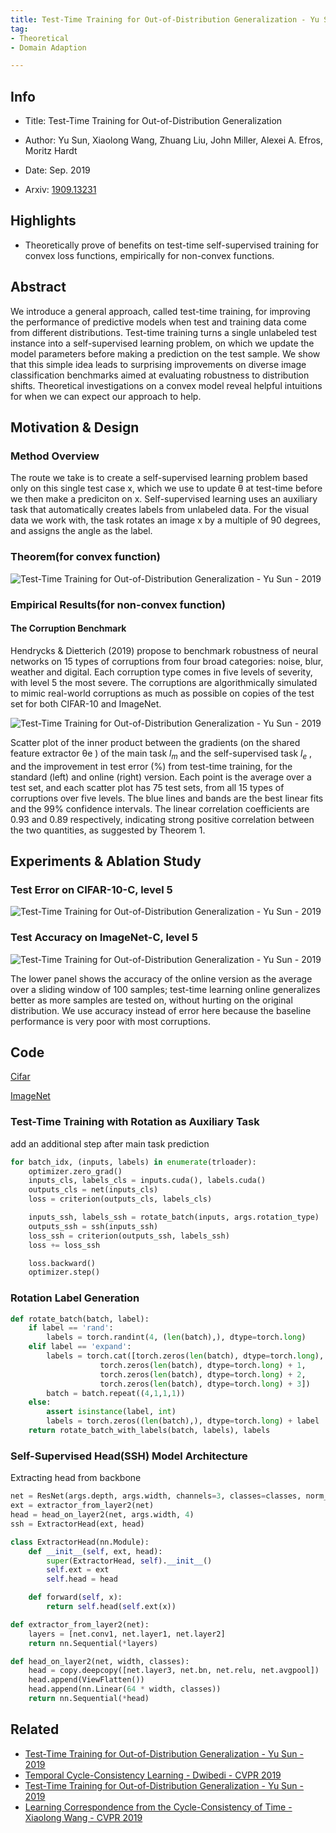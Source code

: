 ```yaml
---
title: Test-Time Training for Out-of-Distribution Generalization - Yu Sun - 2019
tag:
- Theoretical
- Domain Adaption

---
```


## Info

- Title: Test-Time Training for Out-of-Distribution Generalization

- Author: Yu Sun, Xiaolong Wang, Zhuang Liu, John Miller, Alexei A. Efros, Moritz Hardt

- Date: Sep. 2019

- Arxiv: [1909.13231](https://arxiv.org/abs/1909.13231)

  

## Highlights

- Theoretically prove of benefits on test-time self-supervised training for convex loss functions, empirically for non-convex functions.



## Abstract

We introduce a general approach, called test-time training, for improving the performance of predictive models when test and training data come from different distributions. Test-time training turns a single unlabeled test instance into a self-supervised learning problem, on which we update the model parameters before making a prediction on the test sample. We show that this simple idea leads to surprising improvements on diverse image classification benchmarks aimed at evaluating robustness to distribution shifts. Theoretical investigations on a convex model reveal helpful intuitions for when we can expect our approach to help.



## Motivation & Design

### Method Overview

The route we take is to create a self-supervised learning problem based only on this single test case x, which we use to update θ at test-time before we then make a prediciton on x. Self-supervised learning uses an auxiliary task that automatically creates labels from unlabeled data. For the visual data we work with, the task rotates an image x by a multiple of 90 degrees, and assigns the angle as the label.



### Theorem(for convex function)

![Test-Time Training for Out-of-Distribution Generalization - Yu Sun - 2019](https://i.imgur.com/XVfZgOM.png)





<script async src="https://pagead2.googlesyndication.com/pagead/js/adsbygoogle.js"></script>

<ins class="adsbygoogle"
     style="display:block; text-align:center;"
     data-ad-layout="in-article"
     data-ad-format="fluid"
     data-ad-client="ca-pub-4466575858054752"
     data-ad-slot="8787986126"></ins>

<script>
     (adsbygoogle = window.adsbygoogle || []).push({});
</script>



### Empirical Results(for non-convex function)

#### The Corruption Benchmark

Hendrycks & Dietterich (2019) propose to benchmark robustness of neural networks on 15 types of corruptions from four broad categories: noise, blur, weather and digital. Each corruption type comes in five levels of severity, with level 5 the most severe. The corruptions are algorithmically simulated to mimic real-world corruptions as much as possible on copies of the test set for both CIFAR-10 and ImageNet.

![Test-Time Training for Out-of-Distribution Generalization - Yu Sun - 2019](https://i.imgur.com/Oue9osr.png)



Scatter plot of the inner product between the gradients (on the shared feature extractor θe ) of the main task $l_m$ and the self-supervised task $l_e$ , and the improvement in test error (%) from test-time training, for the standard (left) and online (right) version. Each point is the average over a test set, and each scatter plot has 75 test sets, from all 15 types of corruptions over five levels. The blue lines and bands are the best linear fits and the 99% confidence intervals. The linear correlation coefficients are 0.93 and 0.89 respectively, indicating strong positive correlation between the two quantities, as suggested by Theorem 1.



## Experiments & Ablation Study



### Test Error on CIFAR-10-C, level 5

![Test-Time Training for Out-of-Distribution Generalization - Yu Sun - 2019](https://i.imgur.com/NMC1HWR.png)



### Test Accuracy on ImageNet-C, level 5

![Test-Time Training for Out-of-Distribution Generalization - Yu Sun - 2019](https://i.imgur.com/haxblUF.png)

The lower panel shows the accuracy of the online version as the average over a sliding window of 100 samples; test-time learning online generalizes better as more samples are tested on, without hurting on the original distribution. We use accuracy instead of error here because the baseline performance is very poor with most corruptions.



<script async src="https://pagead2.googlesyndication.com/pagead/js/adsbygoogle.js"></script>

<ins class="adsbygoogle"
     style="display:block; text-align:center;"
     data-ad-layout="in-article"
     data-ad-format="fluid"
     data-ad-client="ca-pub-4466575858054752"
     data-ad-slot="8787986126"></ins>

<script>
     (adsbygoogle = window.adsbygoogle || []).push({});
</script>







## Code

[Cifar](https://github.com/yueatsprograms/ttt_cifar_release)

[ImageNet](https://github.com/yueatsprograms/ttt_cifar_release)



### Test-Time Training with Rotation as Auxiliary Task

add an additional step after main task prediction

```python
for batch_idx, (inputs, labels) in enumerate(trloader):
    optimizer.zero_grad()
    inputs_cls, labels_cls = inputs.cuda(), labels.cuda()
    outputs_cls = net(inputs_cls)
    loss = criterion(outputs_cls, labels_cls)

    inputs_ssh, labels_ssh = rotate_batch(inputs, args.rotation_type)
    outputs_ssh = ssh(inputs_ssh)
    loss_ssh = criterion(outputs_ssh, labels_ssh)
    loss += loss_ssh

    loss.backward()
    optimizer.step()
```



### Rotation Label Generation

```python
def rotate_batch(batch, label):
	if label == 'rand':
		labels = torch.randint(4, (len(batch),), dtype=torch.long)
	elif label == 'expand':
		labels = torch.cat([torch.zeros(len(batch), dtype=torch.long),
					torch.zeros(len(batch), dtype=torch.long) + 1,
					torch.zeros(len(batch), dtype=torch.long) + 2,
					torch.zeros(len(batch), dtype=torch.long) + 3])
		batch = batch.repeat((4,1,1,1))
	else:
		assert isinstance(label, int)
		labels = torch.zeros((len(batch),), dtype=torch.long) + label
	return rotate_batch_with_labels(batch, labels), labels
```



### Self-Supervised Head(SSH) Model Architecture

Extracting head from backbone

```python
net = ResNet(args.depth, args.width, channels=3, classes=classes, norm_layer=norm_layer).cuda()
ext = extractor_from_layer2(net)
head = head_on_layer2(net, args.width, 4)
ssh = ExtractorHead(ext, head)

class ExtractorHead(nn.Module):
	def __init__(self, ext, head):
		super(ExtractorHead, self).__init__()
		self.ext = ext
		self.head = head

	def forward(self, x):
		return self.head(self.ext(x))

def extractor_from_layer2(net):
	layers = [net.conv1, net.layer1, net.layer2]
	return nn.Sequential(*layers)

def head_on_layer2(net, width, classes):
	head = copy.deepcopy([net.layer3, net.bn, net.relu, net.avgpool])
	head.append(ViewFlatten())
	head.append(nn.Linear(64 * width, classes))
	return nn.Sequential(*head)
```





## Related

- [Test-Time Training for Out-of-Distribution Generalization - Yu Sun - 2019](https://arxivnote.ddlee.cn/2019/09/30/Test-Time-Training-Generalization.html)
- [Temporal Cycle-Consistency Learning - Dwibedi - CVPR 2019](https://arxivnote.ddlee.cn/2019/10/11/Temporal-Cycle-Consistency-Learning.html)
- [Test-Time Training for Out-of-Distribution Generalization - Yu Sun - 2019](https://arxivnote.ddlee.cn/2019/09/30/Test-Time-Training-Generalization.html)
- [Learning Correspondence from the Cycle-Consistency of Time - Xiaolong Wang - CVPR 2019](https://arxivnote.ddlee.cn/2019/09/29/Learning-Correspondence-Cycle-Consistency-Time.html)

